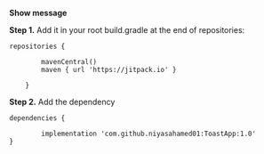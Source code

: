 **Show message**

**Step 1.** Add it in your root build.gradle at the end of repositories:

	repositories {
 
			mavenCentral()
			maven { url 'https://jitpack.io' }
   
		}

**Step 2.** Add the dependency

        
	dependencies {

	        implementation 'com.github.niyasahamed01:ToastApp:1.0'
	}

